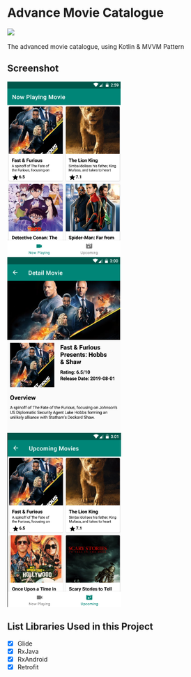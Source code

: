 # Advance Movie Catalogue

<a href="https://travis-ci.org/ariastro/Advance-Movie-Catalogue"><img src="https://travis-ci.org/ariastro/Advance-Movie-Catalogue.svg?branch=master"></a>

The advanced movie catalogue, using Kotlin & MVVM Pattern

## Screenshot

<img src="https://github.com/ariastro/Advance-Movie-Catalogue/blob/master/screenshot/ss1.png" height="400"/> <img src="https://github.com/ariastro/Advance-Movie-Catalogue/blob/master/screenshot/ss2.png" height="400"/> <img src="https://github.com/ariastro/Advance-Movie-Catalogue/blob/master/screenshot/ss3.png" height="400"/>

## List Libraries Used in this Project

- [x] Glide
- [x] RxJava
- [x] RxAndroid
- [x] Retrofit
